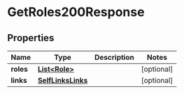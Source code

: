 

# GetRoles200Response


## Properties

| Name | Type | Description | Notes |
|------------ | ------------- | ------------- | -------------|
|**roles** | [**List&lt;Role&gt;**](Role.md) |  |  [optional] |
|**links** | [**SelfLinksLinks**](SelfLinksLinks.md) |  |  [optional] |



